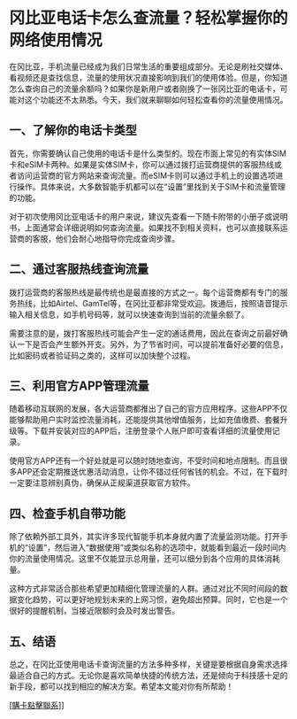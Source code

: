 # 冈比亚电话卡怎么查流量？轻松掌握你的网络使用情况

在冈比亚，手机流量已经成为我们日常生活的重要组成部分。无论是刷社交媒体、看视频还是查找信息，流量的使用状况直接影响到我们的使用体验。但是，你知道怎么查询自己的流量余额吗？如果你是新用户或者刚换了一张冈比亚的电话卡，可能对这个功能还不太熟悉。今天，我们就来聊聊如何轻松查看你的流量使用情况。

## 一、了解你的电话卡类型

首先，你需要确认自己使用的电话卡是什么类型的。现在市面上常见的有实体SIM卡和eSIM卡两种。如果是实体SIM卡，你可以通过拨打运营商提供的客服热线或者访问运营商的官方网站来查询流量。而eSIM卡则可以通过手机上的设置选项进行操作。具体来说，大多数智能手机都可以在“设置”里找到关于SIM卡和流量管理的功能。

对于初次使用冈比亚电话卡的用户来说，建议先查看一下随卡附带的小册子或说明书，上面通常会详细说明如何查询流量。如果找不到相关资料，也可以直接联系运营商的客服，他们会耐心地指导你完成查询步骤。

## 二、通过客服热线查询流量

拨打运营商的客服热线是最传统也是最直接的方式之一。每个运营商都有专门的服务热线，比如Airtel、GamTel等，在冈比亚都非常受欢迎。拨通后，按照语音提示输入相关信息，如手机号码等，就可以快速查询到当前的流量余额了。

需要注意的是，拨打客服热线可能会产生一定的通话费用，因此在查询之前最好确认一下是否会产生额外开支。另外，为了节省时间，可以提前准备好必要的信息，比如密码或者验证码之类的，这样可以加快整个过程。

## 三、利用官方APP管理流量

随着移动互联网的发展，各大运营商都推出了自己的官方应用程序。这些APP不仅能够帮助用户实时监控流量消耗，还能提供其他增值服务，比如充值缴费、套餐升级等。下载并安装对应的APP后，注册登录个人账户即可查看详细的流量使用记录。

使用官方APP还有一个好处就是可以随时随地查询，不受时间和地点限制。而且很多APP还会定期推送优惠活动消息，让你不错过任何省钱的机会。不过，在下载时一定要注意辨别真伪，确保从正规渠道获取官方软件。

## 四、检查手机自带功能

除了依赖外部工具外，其实许多现代智能手机本身就内置了流量监测功能。打开手机的“设置”，然后进入“数据使用”或类似名称的选项中，就能看到最近一段时间内你的流量使用情况。这里不仅能显示总用量，还可以细分到各个应用的具体消耗量。

这种方式非常适合那些希望更加精细化管理流量的人群。通过对比不同时间段的数据变化趋势，可以更好地规划未来的上网习惯，避免超出预算。同时，它也是一个很好的提醒机制，当接近限额时会及时发出警告。

## 五、结语

总之，在冈比亚使用电话卡查询流量的方法多种多样，关键是要根据自身需求选择最适合自己的方式。无论你是喜欢简单快捷的传统方法，还是倾向于科技感十足的新手段，都可以找到相应的解决方案。希望本文能对你有所帮助！

[[購卡點擊聯系](https://t.me/s/esim1088)]]